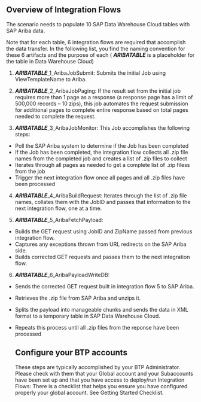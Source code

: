 ## Overview of Integration Flows

The scenario needs to populate 10 SAP Data Warehouse Cloud tables with SAP Ariba data.

Note that for each table, 6 integration flows are required that accomplish the data transfer.  In the following list, you find the naming convention for these 6 artifacts and the purpose of each ( **_ARIBATABLE_** is a placeholder for the table in Data Warehouse Cloud)

1. **_ARIBATABLE_**_1_AribaJobSubmit:   Submits the initial Job using ViewTemplateName to Ariba. 

2. **_ARIBATABLE_**_2_AribaJobPaging:  If the result set from the initial job requires more than 1 page as a response (a response page has a limit of 500,000 records – 10 zips), this job automates the request submission for additional pages to complete entire response based on total pages needed to complete the request.

3. **_ARIBATABLE_**_3_AribaJobMonitor: This Job accomplishes the following steps:
- Poll the SAP Ariba system to determine if the Job has been completed
- If the Job has been completed, the integration flow collects all .zip file names from the completed job and creates a list of .zip files to collect
- Iterates through all pages as needed to get a complete list of .zip filess from the job
- Trigger the next integration flow once all pages and all .zip files have been processed

4. **_ARIBATABLE_**_4_AribaBuildRequest:  Iterates through the list of .zip file names, collates them with the JobID and passes that information to the next integration flow, one at a time.

5. **_ARIBATABLE_**_5_AribaFetchPayload: 
- Builds the GET request using JobID and ZipName passed from previous integration flow.
- Captures any exceptions thrown from URL redirects on the SAP Ariba side.
- Builds corrected GET requests and passes them to the next integration flow.

6. **_ARIBATABLE_**_6_AribaPayloadWriteDB: 
- Sends the corrected GET request built in integration flow 5 to SAP Ariba.
- Retrieves the .zip file from SAP Ariba and unzips it.
- Splits the payload into manageable chunks and sends the data in XML format to a temporary table in SAP Data Warehouse Cloud.
- Repeats this process until all .zip files from the reponse have been processed
  
  
  ## Configure your BTP accounts
  
  These steps are typically accomplished by your BTP Administrator.  Please check with them that your Global account and your Subaccounts have been set up and that you have access to deploy/run Integration Flows:
  There is a checklist that helps you ensure you have configured properly your global account. See Getting Started Checklist.
